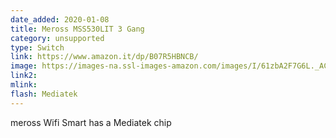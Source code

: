 ```yaml
---
date_added: 2020-01-08
title: Meross MSS530LIT 3 Gang
category: unsupported
type: Switch
link: https://www.amazon.it/dp/B07R5HBNCB/
image: https://images-na.ssl-images-amazon.com/images/I/61zbA2F7G6L._AC_SL1500_.jpg
link2: 
mlink: 
flash: Mediatek
---
```

meross Wifi Smart has a Mediatek chip
